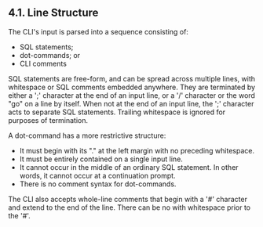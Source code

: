 ## 4\.1\. Line Structure


The CLI's input is parsed into a sequence consisting of:
 

* SQL statements;
* dot\-commands; or
* CLI comments


SQL statements are free\-form, and can be spread across multiple lines,
 with whitespace or SQL comments embedded anywhere.
 They are terminated by either a ';' character at the end of an input line,
 or a '/' character or the word "go" on a line by itself.
 When not at the end of an input line, the ';' character
 acts to separate SQL statements.
 Trailing whitespace is ignored for purposes of termination.


A dot\-command has a more restrictive structure:


* It must begin with its "." at the left margin
 with no preceding whitespace.
* It must be entirely contained on a single input line.
* It cannot occur in the middle of an ordinary SQL
 statement. In other words, it cannot occur at a
 continuation prompt.
* There is no comment syntax for dot\-commands.


The CLI also accepts whole\-line comments that
begin with a '\#' character and extend to the end of the line.
There can be no with whitespace prior to the '\#'.



